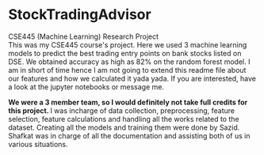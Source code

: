 # StockTradingAdvisor
CSE445 (Machine Learning) Research Project
<br>
This was my CSE445 course's project. Here we used 3 machine learning models to predict the best trading entry points on bank stocks listed on DSE. We obtained accuracy as high as 82% on the random forest model. I am in short of time hence I am not going to extend this readme file about our features and how we calculated it yada yada. If you are interested, have a look at the jupyter notebooks or message me.<br>

<b>We were a 3 member team, so I would definitely not take full credits for this project. </b> I was incharge of data collection, preprocessing, feature selection, feature calculations and handling all the works related to the dataset. Creating all the models and training them were done by Sazid. Shafkat was in charge of all the documentation and assisting both of us in various situations.
